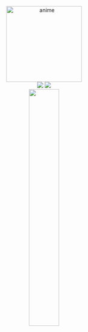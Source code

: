 <p align=center>
  <img src="https://files.catbox.moe/4598g8.webp" width="200px" height="200px" alt="anime" /> <br>
  <a href="https://github.com/injectings"><img src="https://img.shields.io/github/followers/injectings?style=for-the-badge"></img></a>
  <a href="https://github.com/injectings"><img src="https://img.shields.io/github/stars/injectings?style=for-the-badge"></img></a> <br>  
  <a href="https://discord.com/users/745631824163766412"><img src="https://lanyard.cnrad.dev/api/745631824163766412?&bg=080808" width=40%></a>
</p>
